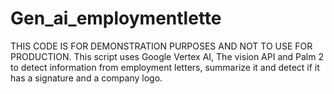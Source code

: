 # Gen_ai_employmentlette
THIS CODE IS FOR DEMONSTRATION PURPOSES AND NOT TO USE FOR PRODUCTION.
This script uses Google Vertex AI, The vision API and Palm 2 to detect information from employment letters, summarize it and detect if it has a signature and a company logo.

